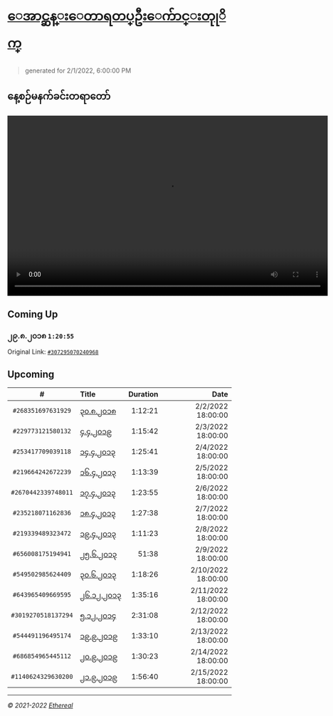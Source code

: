 # [ေအာင္ဆန္းေတာရတပ္ဦးေက်ာင္းတုုိက္](https://www.facebook.com/655653464834259)

> generated for 2/1/2022, 6:00:00 PM

## နေ့စဉ်မနက်ခင်းတရာတော်

<video type="video/mp4" src="https://storage.googleapis.com/mogok-aungsan.appspot.com/public/dhamma/videos/output.mp4" width="720" height="405" preload="auto" controls></video>

## Coming Up

### ၂၉.၈.၂၀၁၈ `1:20:55`

Original Link: [`#307295070240968`](https://www.facebook.com/655653464834259/videos/307295070240968)

## Upcoming

| # | Title | Duration | Date |
|:-----:|:------|---------:|-------------:|
| `#268351697631929` | [၃၀.၈.၂၀၁၈](https://www.facebook.com/655653464834259/videos/268351697631929) | 1:12:21 | 2/2/2022 18:00:00 |
| `#229773121580132` | [၄.၄.၂၀၁၉](https://www.facebook.com/655653464834259/videos/229773121580132) | 1:15:42 | 2/3/2022 18:00:00 |
| `#253417709039118` | [၁၄.၄.၂၀၁၃](https://www.facebook.com/655653464834259/videos/253417709039118) | 1:25:41 | 2/4/2022 18:00:00 |
| `#219664242672239` | [၁၆.၄.၂၀၁၃](https://www.facebook.com/655653464834259/videos/219664242672239) | 1:13:39 | 2/5/2022 18:00:00 |
| `#2670442339748011` | [၁၇.၄.၂၀၁၃](https://www.facebook.com/655653464834259/videos/2670442339748011) | 1:23:55 | 2/6/2022 18:00:00 |
| `#235218071162836` | [၁၈.၄.၂၀၁၃](https://www.facebook.com/655653464834259/videos/235218071162836) | 1:27:38 | 2/7/2022 18:00:00 |
| `#219339489323472` | [၁၉.၄.၂၀၁၃](https://www.facebook.com/655653464834259/videos/219339489323472) | 1:11:23 | 2/8/2022 18:00:00 |
| `#656008175194941` | [၂၅.၆.၂၀၁၃](https://www.facebook.com/655653464834259/videos/656008175194941) | 51:38 | 2/9/2022 18:00:00 |
| `#549502985624409` | [၃၀.၆.၂၀၁၃](https://www.facebook.com/655653464834259/videos/549502985624409) | 1:18:26 | 2/10/2022 18:00:00 |
| `#643965409669595` | [၂၆.၁၂.၂၀၁၃](https://www.facebook.com/655653464834259/videos/643965409669595) | 1:35:16 | 2/11/2022 18:00:00 |
| `#3019270518137294` | [၅.၁၂.၂၀၁၄](https://www.facebook.com/655653464834259/videos/3019270518137294) | 2:31:08 | 2/12/2022 18:00:00 |
| `#544491196495174` | [၁၉.၉.၂၀၁၉](https://www.facebook.com/655653464834259/videos/544491196495174) | 1:33:10 | 2/13/2022 18:00:00 |
| `#686854965445112` | [၂၀.၉.၂၀၁၉](https://www.facebook.com/655653464834259/videos/686854965445112) | 1:30:23 | 2/14/2022 18:00:00 |
| `#1140624329630200` | [၂၁.၉.၂၀၁၉](https://www.facebook.com/655653464834259/videos/1140624329630200) | 1:56:40 | 2/15/2022 18:00:00 |

---

_&copy; 2021-2022 [Ethereal](https://github.com/etherealtech)_